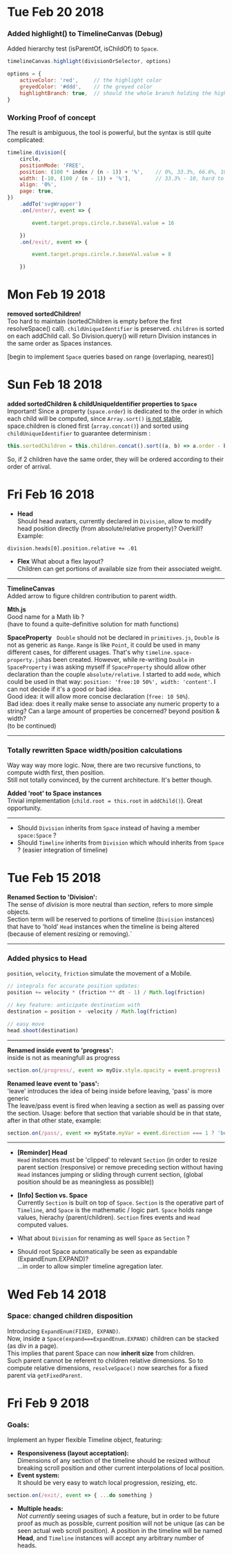 # Tue Feb 20 2018
### Added highlight() to TimelineCanvas (Debug)
Added hierarchy test (isParentOf, isChildOf) to `Space`.
```javascript
timelineCanvas.highlight(divisionOrSelector, options)
```
```javascript
options = {
    activeColor: 'red',     // the highlight color 
    greyedColor: '#ddd',    // the greyed color
    highlightBranch: true,  // should the whole branch holding the highlighted be highlighted w activeColor?
}
```

### Working Proof of concept
The result is ambiguous, the tool is powerful, but the syntax is still quite complicated:
```javascript
timeline.division({ 
    circle, 
    positionMode: 'FREE', 
    position: (100 * index / (n - 1)) + '%',    // 0%, 33.3%, 66.6%, 100%
    width: [-10, (100 / (n - 1)) + '%'],        // 33.3% - 10, hard to decipher right?
    align: '0%', 
    page: true,
})
    .addTo('svgWrapper')
    .on(/enter/, event => {

        event.target.props.circle.r.baseVal.value = 16

    })
    .on(/exit/, event => {

        event.target.props.circle.r.baseVal.value = 8

    })
```

# Mon Feb 19 2018
**removed sortedChildren!**<br>
Too hard to maintain (sortedChildren is empty before the first resolveSpace() call). `childUniqueIdentifier` is preserved. `children` is sorted on each addChild call. So Division.query() will return Division instances in the same order as Spaces instances.

[begin to implement `Space` queries based on range (overlaping, nearest)]

# Sun Feb 18 2018
**added sortedChildren & childUniqueIdentifier properties to `Space`**  <br/>
Important! Since a property (`space.order`) is dedicated to the order in which each child will be computed, since `Array.sort()` [is not stable](https://developer.mozilla.org/en-US/docs/Web/JavaScript/Reference/Global_Objects/Array/sort), space.children is cloned first (`array.concat()`) and sorted using `childUniqueIdentifier` to guarantee determinism :
```javascript
this.sortedChildren = this.children.concat().sort((a, b) => a.order - b.order || a.childUniqueIdentifier - b.childUniqueIdentifier)
```
So, if 2 children have the same order, they will be ordered according to their order of arrival.


# Fri Feb 16 2018

- **Head**  
Should head avatars, currently declared in `Division`, allow to modify head position directly (from absolute/relative property)? Overkill?  
Example:
```javasctipt
division.heads[0].position.relative += .01
```

- **Flex**
What about a flex layout?  
Children can get portions of available size from their associated weight.

---

**TimelineCanvas**  
Added arrow to figure children contribution to parent width.

**Mth.js**  
Good name for a Math lib ?  
(have to found a quite-definitive solution for math functions)

**SpaceProperty**  
`Double` should not be declared in `primitives.js`, `Double` is not as generic as `Range`. `Range` is like `Point`, it could be used in many different cases, for different usages. That's why `timeline.space-property.js`has been created. However, while re-writing `Double` in `SpaceProperty` i was asking myself if `SpaceProperty` should allow other declaration than the couple `absolute/relative`. I started to add `mode`, which could be used in that way: `position: 'free:10 50%', width: 'content'`. I can not decide if it's a good or bad idea.  
Good idea: it will allow more concise declaration (`free: 10 50%`).  
Bad idea: does it really make sense to associate any numeric property to a string? Can a large amount of properties be concerned? beyond position & width?  
(to be continued)

---

### Totally rewritten Space width/position calculations
Way way way more logic. Now, there are two recursive functions, to compute width first, then position.  
Still not totally convinced, by the current architecture. It's better though.

**Added 'root' to Space instances**  
Trivial implementation (`child.root = this.root` in `addChild()`). Great opportunity.

---

- Should `Division` inherits from `Space` instead of having a member `space:Space` ?
- Should `Timeline` inherits from `Division` which whould inherits from `Space` ? (easier integration of timeline)

# Tue Feb 15 2018

**Renamed Section to 'Division':**  
The sense of *division* is more neutral than *section*, refers to more simple objects.  
Section term will be reserved to portions of timeline (`Division` instances) that have to 'hold' `Head` instances when the timeline is being altered (because of element resizing or removing).`

---

### Added physics to Head
`position`, `velocity`, `friction` simulate the movement of a Mobile.
```javascript
// integrals for accurate position updates:
position += velocity * (friction ** dt - 1) / Math.log(friction)

// key feature: anticipate destination with
destination = position + -velocity / Math.log(friction)

// easy move
head.shoot(destination)
```


---

**Renamed inside event to 'progress':**  
inside is not as meaningfull as progress
```javascript
section.on(/progress/, event => myDiv.style.opacity = event.progress)
```

**Renamed leave event to 'pass':**  
'leave' introduces the idea of being inside before leaving, 'pass' is more generic  
The leave/pass event is fired when leaving a section as well as passing over the section. Usage: before that section that variable should be in that state, after in that other state, example:
```javascript
section.on(/pass/, event => myState.myVar = event.direction === 1 ? 'beyond' : 'below') 
```

---

- **[Reminder] Head**  
`Head` instances must be 'clipped' to relevant `Section` (in order to resize parent section (responsive) or remove preceding section without having `Head` instances jumping or sliding through current section, (global position should be as meaningless as possible))

- **[Info] Section vs. Space**  
Currently `Section` is built on top of `Space`. `Section` is the operative part of `Timeline`, and `Space` is the mathematic / logic part. `Space` holds range values, hierachy (parent/children). `Section` fires events and `Head` computed values.

- What about `Division` for renaming as well `Space` as `Section` ?

- Should root Space automatically be seen as expandable (ExpandEnum.EXPAND)?  
...in order to allow simpler timeline agregation later.


# Wed Feb 14 2018

### Space: changed children disposition  
Introducing `ExpandEnum(FIXED, EXPAND)`.  
Now, inside a `Space(expand===ExpandEnum.EXPAND)` children can be stacked (as div in a page).  
This implies that parent Space can now **inherit size** from children.  
Such parent cannot be referent to children relative dimensions. So to compute relative dimensions, `resolveSpace()` now searches for a fixed parent via `getFixedParent`.


# Fri Feb 9 2018

### Goals:

Implement an hyper flexible Timeline object, featuring:
- **Responsiveness (layout acceptation):**  
Dimensions of any section of the timeline should be resized without breaking scroll position and other current interpolations of local position.
- **Event system:**  
It should be very easy to watch local progression, resizing, etc.
```javascript
section.on(/exit/, event => { ...do something }
```
- **Multiple heads:**  <br/>
*Not currently* seeing usages of such a feature, but in order to be future proof as much as possible, current position will not be unique (as can be seen actual web scroll position). A position in the timeline will be named **Head**, and `Timeline` instances will accept any arbitrary number of heads. 

